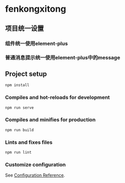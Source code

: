 # fenkongxitong

## 项目统一设置
### 组件统一使用element-plus
### 普通消息提示统一使用element-plus中的message


## Project setup
```
npm install
```

### Compiles and hot-reloads for development
```
npm run serve
```

### Compiles and minifies for production
```
npm run build
```

### Lints and fixes files
```
npm run lint
```

### Customize configuration
See [Configuration Reference](https://cli.vuejs.org/config/).
